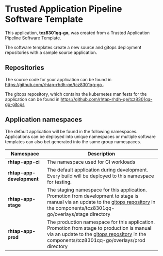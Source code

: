 # Trusted Application Pipeline Software Template

This application, **tcz8301qq-go**, was created from a Trusted Application Pipeline Software Template.

The software templates create a new source and gitops deployment repositories with a sample source application. 

## Repositories

The source code for your application can be found in [https://github.com/rhtap-rhdh-qe/tcz8301qq-go ](https://github.com/rhtap-rhdh-qe/tcz8301qq-go ).
 
The gitops repository, which contains the kubernetes manifests for the application can be found in 
[https://github.com/rhtap-rhdh-qe/tcz8301qq-go-gitops ](https://github.com/rhtap-rhdh-qe/tcz8301qq-go-gitops ) 

## Application namespaces 

The default application will be found in the following namespaces. Applications can be deployed into unique namespaces or multiple software templates can also bet generated into the same group namespaces.  

|  Namespace   |  Description   |  
| -------- | -------- |
| **rhtap-app-ci** | The namespace used for CI workloads |
| **rhtap-app-development** | The default application during development. Every build will be deployed to this namespace for testing. |
| **rhtap-app-stage** | The staging namespace for this application. Promotion from development to stage is manual via an update to the [gitops repository](https://github.com/rhtap-rhdh-qe/tcz8301qq-go-gitops ) in the components/tcz8301qq-go/overlays/stage directory |
| **rhtap-app-prod** | The production namespace for this application. Promotion from stage to production is manual via an update to the [gitops repository](https://github.com/rhtap-rhdh-qe/tcz8301qq-go-gitops ) in the components/tcz8301qq-go/overlays/prod directory |